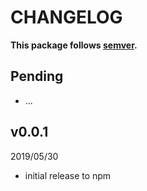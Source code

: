 # CHANGELOG
**This package follows [semver](https://semver.org/).**

## Pending
- ...

## v0.0.1
2019/05/30
* initial release to npm
